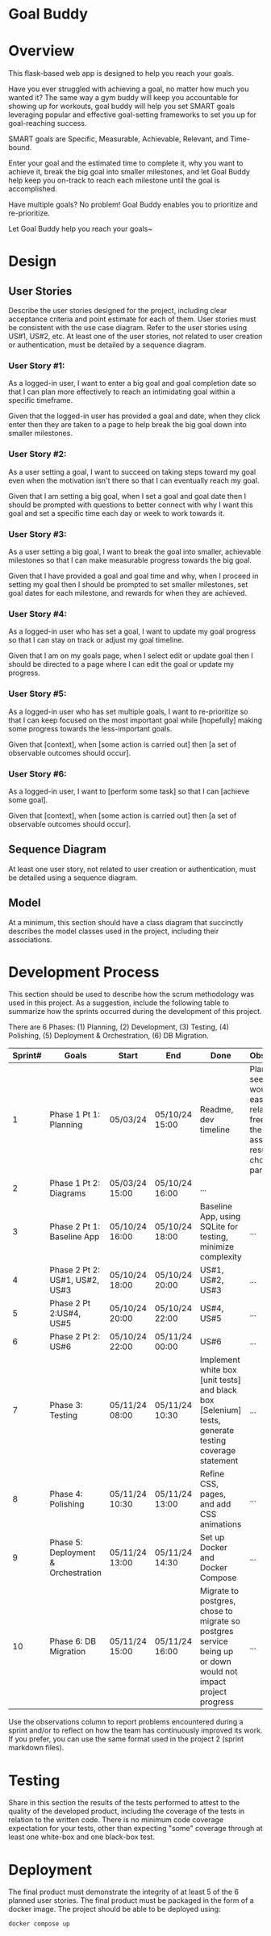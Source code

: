 # Goal Buddy

# Overview

This flask-based web app is designed to help you reach your goals. 

Have you ever struggled with achieving a goal, no matter how much you wanted it? 
The same way a gym buddy will keep you accountable for showing up for workouts, goal buddy will help you set SMART goals leveraging popular and effective goal-setting frameworks to set you up for goal-reaching success. 

SMART goals are Specific, Measurable, Achievable, Relevant, and Time-bound. 

Enter your goal and the estimated time to complete it, why you want to achieve it, break the big goal into smaller milestones, and let Goal Buddy help keep you on-track to reach each milestone until the goal is accomplished. 

Have multiple goals? No problem! Goal Buddy enables you to prioritize and re-prioritize.

Let Goal Buddy help you reach your goals~

# Design

## User Stories

Describe the user stories designed for the project, including clear acceptance criteria and point estimate for each of them. User stories must be consistent with the use case diagram. Refer to the user stories using US#1, US#2, etc. At least one of the user stories, not related to user creation or authentication, must be detailed by a sequence diagram. 

### User Story #1: 
As a logged-in user, I want to enter a big goal and goal completion date so that I can plan more effectively to reach an intimidating goal within a specific timeframe. 

Given that the logged-in user has provided a goal and date, when they click enter then they are taken to a page to help break the big goal down into smaller milestones.

### User Story #2:
As a user setting a goal, I want to succeed on taking steps toward my goal even when the motivation isn't there so that I can eventually reach my goal.

Given that I am setting a big goal, when I set a goal and goal date then I should be prompted with questions to better connect with why I want this goal and set a specific time each day or week to work towards it.

### User Story #3: 
As a user setting a big goal, I want to break the goal into smaller, achievable milestones so that I can make measurable progress towards the big goal.

Given that I have provided a goal and goal time and why, when I proceed in setting my goal then I should be prompted to set smaller milestones, set goal dates for each milestone, and rewards for when they are achieved.

### User Story #4:
As a logged-in user who has set a goal, I want to update my goal progress so that I can stay on track or adjust my goal timeline.

Given that I am on my goals page, when I select edit or update goal then I should be directed to a page where I can edit the goal or update my progress.

### User Story #5:
As a logged-in user who has set multiple goals, I want to re-prioritize so that I can keep focused on the most important goal while [hopefully] making some progress towards the less-important goals.

Given that [context], when [some action is carried out] then [a set of observable outcomes should occur].

### User Story #6: 
As a logged-in user, I want to [perform some task] so that I can [achieve some goal].

Given that [context], when [some action is carried out] then [a set of observable outcomes should occur].

## Sequence Diagram

At least one user story, not related to user creation or authentication, must be detailed using a sequence diagram.

## Model 

At a minimum, this section should have a class diagram that succinctly describes the model classes used in the project, including their associations.

# Development Process 

This section should be used to describe how the scrum methodology was used in this project. As a suggestion, include the following table to summarize how the sprints occurred during the development of this project.

There are 6 Phases: (1) Planning, (2) Development, (3) Testing, (4) Polishing, (5) Deployment & Orchestration, (6) DB Migration.

|Sprint#|Goals|Start|End|Done|Observations|
|---|---|---|---|---|---|
|1|Phase 1 Pt 1: Planning |05/03/24|05/10/24 15:00|Readme, dev timeline |Planning seemed like it would be easy, but the relative freedom of the assignment resulted in choice-paralysis.|
|2|Phase 1 Pt 2: Diagrams |05/03/24 15:00|05/10/24 16:00|...|
|3|Phase 2 Pt 1: Baseline App |05/10/24 16:00|05/10/24 18:00|Baseline App, using SQLite for testing, minimize complexity|...|
|4|Phase 2 Pt 2: US#1, US#2, US#3 |05/10/24 18:00|05/10/24 20:00|US#1, US#2, US#3|...|
|5|Phase 2 Pt 2:US#4, US#5 |05/10/24 20:00|05/10/24 22:00|US#4, US#5|...|
|6|Phase 2 Pt 2: US#6 |05/10/24 22:00|05/11/24 00:00|US#6|...|
|7|Phase 3: Testing |05/11/24 08:00|05/11/24 10:30|Implement white box [unit tests] and black box [Selenium] tests, generate testing coverage statement|...|
|8|Phase 4: Polishing |05/11/24 10:30|05/11/24 13:00|Refine CSS, pages, and add CSS animations |...|
|9|Phase 5: Deployment & Orchestration |05/11/24 13:00|05/11/24 14:30|Set up Docker and Docker Compose|...|
|10|Phase 6: DB Migration |05/11/24 15:00|05/11/24 16:00|Migrate to postgres, chose to migrate so postgres service being up or down would not impact project progress |...|

Use the observations column to report problems encountered during a sprint and/or to reflect on how the team has continuously improved its work. If you prefer, you can use the same format used in the project 2 (sprint markdown files). 

# Testing 

Share in this section the results of the tests performed to attest to the quality of the developed product, including the coverage of the tests in relation to the written code. There is no minimum code coverage expectation for your tests, other than expecting "some" coverage through at least one white-box and one black-box test.

# Deployment 

The final product must demonstrate the integrity of at least 5 of the 6 planned user stories. The final product must be packaged in the form of a docker image. The project should be able to be deployed using: 

```
docker compose up
```
